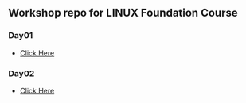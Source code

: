 ## Workshop repo for LINUX Foundation Course


### Day01
- [Click Here](./day01/README.md)
### Day02
- [Click Here](./day02/README.md)

